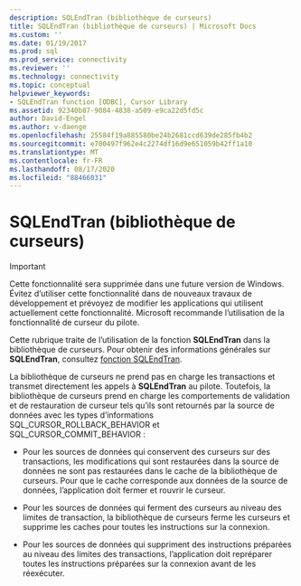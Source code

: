 ```yaml
---
description: SQLEndTran (bibliothèque de curseurs)
title: SQLEndTran (bibliothèque de curseurs) | Microsoft Docs
ms.custom: ''
ms.date: 01/19/2017
ms.prod: sql
ms.prod_service: connectivity
ms.reviewer: ''
ms.technology: connectivity
ms.topic: conceptual
helpviewer_keywords:
- SQLEndTran function [ODBC], Cursor Library
ms.assetid: 92340b87-9084-4838-a509-e9ca22d5fd5c
author: David-Engel
ms.author: v-daenge
ms.openlocfilehash: 25584f19a885580be24b2681ccd639de285fb4b2
ms.sourcegitcommit: e700497f962e4c2274df16d9e651059b42ff1a10
ms.translationtype: MT
ms.contentlocale: fr-FR
ms.lasthandoff: 08/17/2020
ms.locfileid: "88466031"
---
```

# <a name="sqlendtran-cursor-library"></a>SQLEndTran (bibliothèque de curseurs)
> [!IMPORTANT]  
>  Cette fonctionnalité sera supprimée dans une future version de Windows. Évitez d’utiliser cette fonctionnalité dans de nouveaux travaux de développement et prévoyez de modifier les applications qui utilisent actuellement cette fonctionnalité. Microsoft recommande l’utilisation de la fonctionnalité de curseur du pilote.  
  
 Cette rubrique traite de l’utilisation de la fonction **SQLEndTran** dans la bibliothèque de curseurs. Pour obtenir des informations générales sur **SQLEndTran**, consultez [fonction SQLEndTran](../../../odbc/reference/syntax/sqlendtran-function.md).  
  
 La bibliothèque de curseurs ne prend pas en charge les transactions et transmet directement les appels à **SQLEndTran** au pilote. Toutefois, la bibliothèque de curseurs prend en charge les comportements de validation et de restauration de curseur tels qu’ils sont retournés par la source de données avec les types d’informations SQL_CURSOR_ROLLBACK_BEHAVIOR et SQL_CURSOR_COMMIT_BEHAVIOR :  
  
-   Pour les sources de données qui conservent des curseurs sur des transactions, les modifications qui sont restaurées dans la source de données ne sont pas restaurées dans le cache de la bibliothèque de curseurs. Pour que le cache corresponde aux données de la source de données, l’application doit fermer et rouvrir le curseur.  
  
-   Pour les sources de données qui ferment des curseurs au niveau des limites de transaction, la bibliothèque de curseurs ferme les curseurs et supprime les caches pour toutes les instructions sur la connexion.  
  
-   Pour les sources de données qui suppriment des instructions préparées au niveau des limites des transactions, l’application doit repréparer toutes les instructions préparées sur la connexion avant de les réexécuter.
